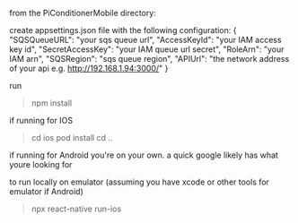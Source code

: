 from the PiConditionerMobile directory:

create appsettings.json file with the following configuration:
{
    "SQSQueueURL": "your sqs queue url",
    "AccessKeyId": "your IAM access key id",
    "SecretAccessKey": "your IAM queue url secret",
    "RoleArn": "your IAM arn",
    "SQSRegion": "sqs queue region",
    "APIUrl": "the network address of your api e.g. http://192.168.1.94:3000/"
}

run 
> npm install

if running for IOS 
> cd ios
> pod install
> cd .. 

if running for Android
you're on your own. a quick google likely has what youre looking for

to run locally on emulator (assuming you have xcode or other tools for emulator if Android)

> npx react-native run-ios